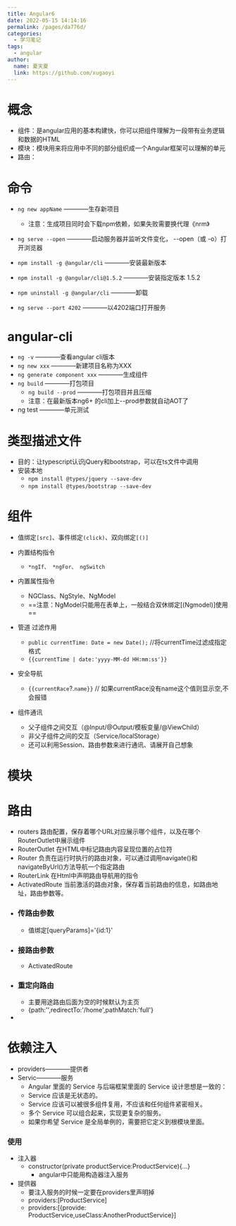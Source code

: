 ```yaml
---
title: Angular6
date: 2022-05-15 14:14:16
permalink: /pages/da776d/
categories:
  - 学习笔记
tags:
  - angular
author: 
  name: 夏天夏
  link: https://github.com/xugaoyi
---
```

# 概念
- 组件：是angular应用的基本构建快，你可以把组件理解为一段带有业务逻辑和数据的HTML
- 模块：模块用来将应用中不同的部分组织成一个Angular框架可以理解的单元
- 路由：

# 命令
- `ng new appName`    ————生存新项目
    - 注意：生成项目同时会下载npm依赖，如果失败需要换代理《nrm》
- `ng serve --open`   ————启动服务器并监听文件变化， --open（或 -o）打开浏览器

- `npm install -g @angular/cli` ————安装最新版本
- `npm install -g @angular/cli@1.5.2` ————安装指定版本 1.5.2
- `npm uninstall -g @angular/cli` ————卸载
- `ng serve --port 4202` ————以4202端口打开服务
# angular-cli
- `ng -v` ————查看angular cli版本
- `ng new xxx` ————新建项目名称为XXX
- `ng generate component xxx` ————生成组件
- `ng build`  ————打包项目
    - `ng build --prod`   ————打包项目并且压缩
    - 注意：在最新版本ng6+ 的cli加上--prod参数就自动AOT了
- ng test   ————单元测试
# 类型描述文件
- 目的：让typescript认识jQuery和bootstrap，可以在ts文件中调用
- 安装本地
    - `npm install @types/jquery --save-dev`
    - `npm install @types/bootstrap --save-dev`
# 组件
- 值绑定`[src]`、事件绑定`(click)`、双向绑定`[()]`
- 内置结构指令
    - `*ngIf、 *ngFor、 ngSwitch`
- 内置属性指令
    - NGClass、NgStyle、NgModel
    - ==注意：NgModel只能用在表单上，一般结合双休绑定[(Ngmodel)]使用==
- 管道 过滤作用
    - `public currentTime: Date = new Date();`  //将currentTime过滤成指定格式
    - `{{currentTime | date:'yyyy-MM-dd HH:mm:ss'}}`
- 安全导航
    - `{{currentRace`?.`name}}` // 如果currentRace没有name这个值则显示空,不会报错

- 组件通讯
    - 父子组件之间交互（@Input/@Output/模板变量/@ViewChild）
    - 非父子组件之间的交互（Service/localStorage）
    - 还可以利用Session、路由参数来进行通讯、请展开自己想象
# 模块
# 路由
- routers 路由配置，保存着哪个URL对应展示哪个组件，以及在哪个RouterOutlet中展示组件
- RouterOutlet 在HTML中标记路由内容呈现位置的占位符
- Router 负责在运行时执行的路由对象，可以通过调用navigate()和navigateByUrl()方法导航一个指定路由
- RouterLink 在Html中声明路由导航用的指令
- ActivatedRoute 当前激活的路由对象，保存着当前路由的信息，如路由地址，路由参数等。
- ### 传路由参数 
    - 值绑定[queryParams]='{id:1}'
- ### 接路由参数
    -  ActivatedRoute
- ### 重定向路由
    - 主要用途路由后面为空的时候默认为主页
    - {path:'',redirectTo:'/home',pathMatch:'full'}
- 

# 依赖注入
- providers————提供者
- Servic————服务
    - Angular 里面的 Service 与后端框架里面的 Service 设计思想是一致的：
    - Service 应该是无状态的。
    - Service 应该可以被很多组件复用，不应该和任何组件紧密相关。
    - 多个 Service 可以组合起来，实现更复杂的服务。
    - 如果你希望 Service 是全局单例的，需要把它定义到根模块里面。
### 使用
- 注入器
    - constructor(private productService:ProductService){...}
        - angular中只能用构造器注入服务
- 提供器
    - 要注入服务的时候一定要在providers里声明掉
    - providers:[ProductService]
    - providers:[{provide: ProductService,useClass:AnotherProductService}]